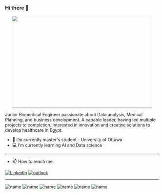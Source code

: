 ### Hi there 👋


<p align="center">
  <img width="460" height="300" src="D:\e8f453469a3ec97ecd354df465d73913.gif">
</p>


Junior Biomedical Engineer passionate about Data analysis, Medical Planning, and business development. A capable leader, having led multiple projects to completion, interested in innovation and creative solutions to develop healthcare in Egypt.



- :book: I’m currently master's student - University of Ottawa
- :computer: I’m currently learning AI and Data science
---------------------------------------------------------------------
- 📫 How to reach me: 

[![LinkedIn](https://img.shields.io/badge/LinkedIn-0077B5?style=for-the-badge&logo=linkedin&logoColor=white)](https://www.linkedin.com/in/ahmed-ziada-b023b2126/)
[![outlook](https://img.shields.io/badge/Microsoft_Outlook-0078D4?style=for-the-badge&logo=microsoft-outlook&logoColor=white)](https://ahmedaliziada@outlook.com/) 

------------------------------------------------------------------
![name](https://img.shields.io/badge/Python-FFD43B?style=for-the-badge&logo=python&logoColor=blue)
![name](https://img.shields.io/badge/Pandas-2C2D72?style=for-the-badge&logo=pandas&logoColor=white)
![name](https://img.shields.io/badge/Plotly-239120?style=for-the-badge&logo=plotly&logoColor=white)
![name](https://img.shields.io/badge/Numpy-777BB4?style=for-the-badge&logo=numpy&logoColor=white)
![name](https://img.shields.io/badge/IBM%20Cloud-1261FE?style=for-the-badge&logo=IBM%20Cloud&logoColor=white)
![name](https://img.shields.io/badge/R-276DC3?style=for-the-badge&logo=r&logoColor=white)



